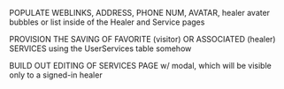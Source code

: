<!-- NEW METHOD FOR HEALER/SERVICE TO PASS INFO, make it based in the healerPage / servicePage component.
  `they get passed id and then use .find method to pull the right obj from the array of objs, passed in context -->

POPULATE WEBLINKS, ADDRESS, PHONE NUM, AVATAR, healer avater bubbles or list inside of the Healer and Service pages

PROVISION THE SAVING OF FAVORITE (visitor) OR ASSOCIATED (healer) SERVICES using the UserServices table somehow

BUILD OUT EDITING OF SERVICES PAGE w/ modal, which will be visible only to a signed-in healer

